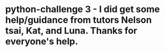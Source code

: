 # python-challenge 3 - I did get some help/guidance from tutors Nelson tsai, Kat, and Luna. Thanks for everyone's help. 
